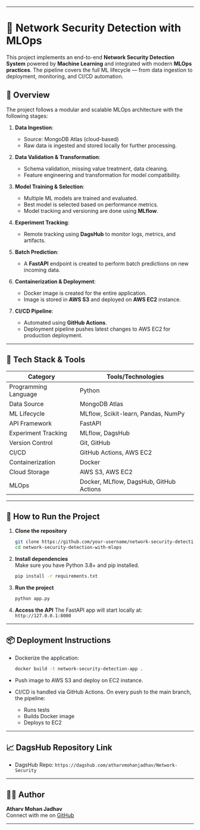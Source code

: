 
---

# 🚦 Network Security Detection with MLOps

This project implements an end-to-end **Network Security Detection System** powered by **Machine Learning** and integrated with modern **MLOps practices**. The pipeline covers the full ML lifecycle — from data ingestion to deployment, monitoring, and CI/CD automation.

## 🧠 Overview

The project follows a modular and scalable MLOps architecture with the following stages:

1. **Data Ingestion**:  
   - Source: MongoDB Atlas (cloud-based)
   - Raw data is ingested and stored locally for further processing.

2. **Data Validation & Transformation**:  
   - Schema validation, missing value treatment, data cleaning.
   - Feature engineering and transformation for model compatibility.

3. **Model Training & Selection**:  
   - Multiple ML models are trained and evaluated.
   - Best model is selected based on performance metrics.
   - Model tracking and versioning are done using **MLflow**.

4. **Experiment Tracking**:  
   - Remote tracking using **DagsHub** to monitor logs, metrics, and artifacts.

5. **Batch Prediction**:  
   - A **FastAPI** endpoint is created to perform batch predictions on new incoming data.

6. **Containerization & Deployment**:  
   - Docker image is created for the entire application.
   - Image is stored in **AWS S3** and deployed on **AWS EC2** instance.

7. **CI/CD Pipeline**:  
   - Automated using **GitHub Actions**.
   - Deployment pipeline pushes latest changes to AWS EC2 for production deployment.

---

## 🧰 Tech Stack & Tools

| Category             | Tools/Technologies                                                                 |
|----------------------|-------------------------------------------------------------------------------------|
| Programming Language | Python                                                                             |
| Data Source          | MongoDB Atlas                                                                      |
| ML Lifecycle         | MLflow, Scikit-learn, Pandas, NumPy                                                 |
| API Framework        | FastAPI                                                                            |
| Experiment Tracking  | MLflow, DagsHub                                                                     |
| Version Control      | Git, GitHub                                                                         |
| CI/CD                | GitHub Actions, AWS EC2                                                             |
| Containerization     | Docker                                                                             |
| Cloud Storage        | AWS S3, AWS EC2                                                                    |
| MLOps                | Docker, MLflow, DagsHub, GitHub Actions                                             |

---

## 🚀 How to Run the Project

1. **Clone the repository**  
   ```bash
   git clone https://github.com/your-username/network-security-detection-with-mlops.git
   cd network-security-detection-with-mlops
   ```

2. **Install dependencies**  
   Make sure you have Python 3.8+ and pip installed.
   ```bash
   pip install -r requirements.txt
   ```

3. **Run the project**
   ```bash
   python app.py
   ```

4. **Access the API**
   The FastAPI app will start locally at:  
   `http://127.0.0.1:8000`

---

## 📦 Deployment Instructions

- Dockerize the application:
  ```bash
  docker build -t network-security-detection-app .
  ```

- Push image to AWS S3 and deploy on EC2 instance.

- CI/CD is handled via GitHub Actions. On every push to the main branch, the pipeline:
  - Runs tests
  - Builds Docker image
  - Deploys to EC2

---

## 📈 DagsHub Repository Link

- DagsHub Repo: `https://dagshub.com/atharvmohanjadhav/Network-Security`

---

## 🧑‍💻 Author

**Atharv Mohan Jadhav**  
Connect with me on [GitHub](https://github.com/atharvmohanjadhav)

---
